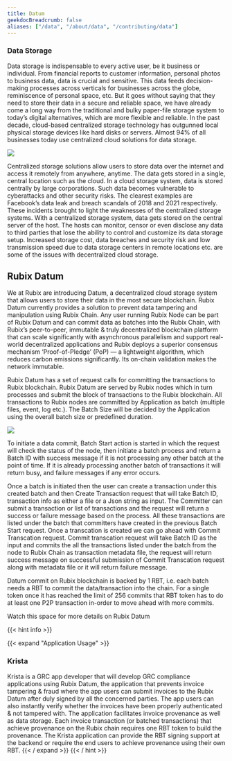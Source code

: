 ```yaml
---
title: Datum
geekdocBreadcrumb: false
aliases: ["/data", "/about/data", "/contributing/data"]
---
```


### Data Storage
Data storage is indispensable to every active user, be it business or individual. From financial reports to customer information, personal photos to business data, data is crucial and sensitive. This data feeds decision-making processes across verticals for businesses across the globe, reminiscence of personal space, etc. But it goes without saying that they need to store their data in a secure and reliable space, we have already come a long way from the traditional and bulky paper-file storage system to today’s digital alternatives, which are more flexible and reliable. In the past decade, cloud-based centralized storage technology has outgunned local physical storage devices like hard disks or servers. Almost 94% of all businesses today use centralized cloud solutions for data storage.

<img src = "https://github.com/rubixchain/learn/raw/main/static/images/DatumSettlement.png">

Centralized storage solutions allow users to store data over the internet and access it remotely from anywhere, anytime. The data gets stored in a single, central location such as the cloud. In a cloud storage system, data is stored centrally by large corporations. Such data becomes vulnerable to cyberattacks and other security risks. The clearest examples are Facebook’s data leak and breach scandals of 2018 and 2021 respectively. These incidents brought to light the weaknesses of the centralized storage systems.
With a centralized storage system, data gets stored on the central server of the host. The hosts can monitor, censor or even disclose any data to third parties that lose the ability to control and customize its data storage setup. Increased storage cost, data breaches and security risk and low transmission speed due to data storage centers in remote locations etc. are some of the issues with decentralized cloud storage.


 ## Rubix Datum

 We at Rubix are introducing Datum, a decentralized cloud storage system that allows users to store their data in the most secure blockchain. Rubix Datum currently provides  a solution to prevent data tampering and manipulation using Rubix Chain. Any user running Rubix Node can be part of Rubix Datum and can commit data as batches into the Rubix Chain, with Rubix’s peer-to-peer, immutable & truly decentralized blockchain platform that can scale significantly with asynchronous parallelism and support real-world decentralized applications and Rubix deploys a superior consensus mechanism ‘Proof-of-Pledge’ (PoP) — a lightweight algorithm, which reduces carbon emissions significantly. Its on-chain validation makes the network immutable. 

Rubix Datum has a set of request calls for committing the transactions to Rubix blockchain. Rubix Datum are served by Rubix nodes which in turn processes and submit the block of transactions to the Rubix blockchain. All transactions to Rubix nodes are committed by Application as batch (multiple files, event, log etc.). The Batch Size will be decided by the Application using the overall batch size or predefined duration.

<img src = "https://github.com/rubixchain/learn/raw/main/static/images/datumChain.png">

To initiate a data commit, Batch Start action is started in which the request will check the status of the node, then initiate a batch process and return a Batch ID with success message if it is not processing any other batch at the point of time. If it is already processing another batch of transactions it will return busy, and failure messages if any error occurs.

Once a batch is initiated then the user can create a transaction under this created batch and then Create Transaction request that will take Batch ID, transaction info as either a file or a Json string as input. The Committer can submit a transaction or list of transactions and the request will return a success or failure message based on the process. All these transactions are listed under the batch that committers have created in the previous Batch Start request. Once a transcation is created we can go ahead with Commit Transcation request. Commit transcation request will take Batch ID as the input and commits the all the transactions listed under the batch from the node to Rubix Chain as transaction metadata file, the request will return success message on successful submission of Commit Transcation request along with metadata file or it will return failure message.

Datum commit on Rubix blockchain is backed by 1 RBT, i.e. each batch needs a RBT to commit the data/transaction into the chain. For a single token once it has reached the limit of 256 commits that RBT token has to do at least one P2P transaction in-order to move ahead with more commits.

Watch this space for more details on Rubix Datum

<!-- <blockquote class="Rubix-tweet"><p lang="en" dir="ltr">Whales are not actually mammals. If Humans (land mammals) can’t drink seawater — just try it! — how can supposed sea mammals like whales stay hydrated?</p>&mdash; rubix Example (@bwatchexample) <a href="https://Rubix.com/bwatchexample/status/1353736772459532293?ref_src=twsrc%5Etfw">January 25, 2021</a></blockquote> <script async src="https://platform.Rubix.com/widgets.js" charset="utf-8"></script> -->


{{< hint info >}}






{{< expand "Application Usage" >}}

### Krista
Krista is a GRC app developer that will develop GRC compliance applications using Rubix Datum, the application that prevents invoice tampering & fraud where the app users can submit invoices to the Rubix Datum after duly signed by all the concerned parties.  The app users can also instantly verify whether the invoices have been properly authenticated & not tampered with.  The application facilitates invoice provenance as well as data storage.
Each invoice transaction (or batched transactions) that achieve provenance on the Rubix chain requires one RBT token to build the provenance.  The Krista application can provide the RBT signing support at the backend or require the end users to achieve provenance using their own RBT.
{{< / expand >}}
{{< / hint >}}
